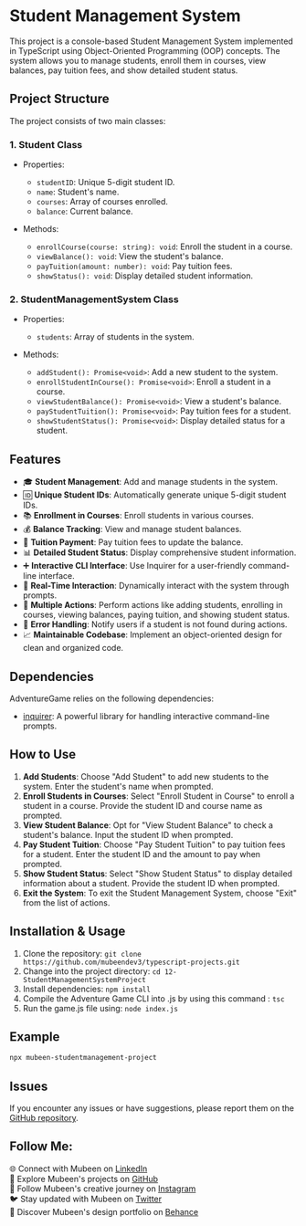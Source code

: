 # Student Management System

This project is a console-based Student Management System implemented in TypeScript using Object-Oriented Programming (OOP) concepts. The system allows you to manage students, enroll them in courses, view balances, pay tuition fees, and show detailed student status.

## Project Structure

The project consists of two main classes:

### 1. Student Class

- Properties:

  - `studentID`: Unique 5-digit student ID.
  - `name`: Student's name.
  - `courses`: Array of courses enrolled.
  - `balance`: Current balance.

- Methods:
  - `enrollCourse(course: string): void`: Enroll the student in a course.
  - `viewBalance(): void`: View the student's balance.
  - `payTuition(amount: number): void`: Pay tuition fees.
  - `showStatus(): void`: Display detailed student information.

### 2. StudentManagementSystem Class

- Properties:

  - `students`: Array of students in the system.

- Methods:
  - `addStudent(): Promise<void>`: Add a new student to the system.
  - `enrollStudentInCourse(): Promise<void>`: Enroll a student in a course.
  - `viewStudentBalance(): Promise<void>`: View a student's balance.
  - `payStudentTuition(): Promise<void>`: Pay tuition fees for a student.
  - `showStudentStatus(): Promise<void>`: Display detailed status for a student.

## Features

- 🎓 **Student Management**: Add and manage students in the system.
- 🆔 **Unique Student IDs**: Automatically generate unique 5-digit student IDs.
- 📚 **Enrollment in Courses**: Enroll students in various courses.
- 💰 **Balance Tracking**: View and manage student balances.
- 💸 **Tuition Payment**: Pay tuition fees to update the balance.
- 📊 **Detailed Student Status**: Display comprehensive student information.
- ➕ **Interactive CLI Interface**: Use Inquirer for a user-friendly command-line interface.
- 🔄 **Real-Time Interaction**: Dynamically interact with the system through prompts.
- 🔄 **Multiple Actions**: Perform actions like adding students, enrolling in courses, viewing balances, paying tuition, and showing student status.
- 🔄 **Error Handling**: Notify users if a student is not found during actions.
- 📈 **Maintainable Codebase**: Implement an object-oriented design for clean and organized code.

## Dependencies

AdventureGame relies on the following dependencies:

- [inquirer](https://www.npmjs.com/package/inquirer): A powerful library for handling interactive command-line prompts.

## How to Use

1. **Add Students**: Choose "Add Student" to add new students to the system. Enter the student's name when prompted.
2. **Enroll Students in Courses**: Select "Enroll Student in Course" to enroll a student in a course. Provide the student ID and course name as prompted.
3. **View Student Balance**: Opt for "View Student Balance" to check a student's balance. Input the student ID when prompted.
4. **Pay Student Tuition**: Choose "Pay Student Tuition" to pay tuition fees for a student. Enter the student ID and the amount to pay when prompted.
5. **Show Student Status**: Select "Show Student Status" to display detailed information about a student. Provide the student ID when prompted.
6. **Exit the System**: To exit the Student Management System, choose "Exit" from the list of actions.

## Installation & Usage

1. Clone the repository: `git clone https://github.com/mubeendev3/typescript-projects.git`
2. Change into the project directory: `cd 12-StudentManagementSystemProject`
3. Install dependencies: `npm install`
4. Compile the Adventure Game CLI into .js by using this command : `tsc`
5. Run the game.js file using: `node index.js`

## Example

```bash
npx mubeen-studentmanagement-project
```

## Issues

If you encounter any issues or have suggestions, please report them on the [GitHub repository](https://github.com/mubeendev3/typescript-projects/issues).

## Follow Me:

🌐 Connect with Mubeen on [LinkedIn](https://www.linkedin.com/in/mubeendeveloper/)<br>
🐙 Explore Mubeen's projects on [GitHub](https://github.com/mubeendev3)<br>
📸 Follow Mubeen's creative journey on [Instagram](https://www.instagram.com/mubeendeveloper/)<br>
🐦 Stay updated with Mubeen on [Twitter](https://twitter.com/mubeendeveloper)<br>
🎨 Discover Mubeen's design portfolio on [Behance](https://www.behance.net/pixuro)<br>
